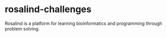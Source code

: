 # rosalind-challenges

Rosalind is a platform for learning bioinformatics and programming through problem solving.
